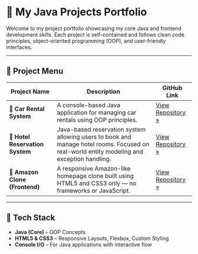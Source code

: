 # 🚀 My Java Projects Portfolio

Welcome to my project portfolio showcasing my core Java and frontend development skills. Each project is self-contained and follows clean code principles, object-oriented programming (OOP), and user-friendly interfaces.

---

## 📁 Project Menu

| Project Name | Description | GitHub Link |
|--------------|-------------|-------------|
| 🚗 **Car Rental System** | A console-based Java application for managing car rentals using OOP principles. | [View Repository »](https://github.com/rajat-bisen/Project1CarRentalSystem.git) |
| 🏨 **Hotel Reservation System** | Java-based reservation system allowing users to book and manage hotel rooms. Focused on real-world entity modeling and exception handling. | [View Repository »](https://github.com/rajat-bisen/Project2HotelReservationSystem.git) |
| 🛒 **Amazon Clone (Frontend)** | A responsive Amazon-like homepage clone built using HTML5 and CSS3 only — no frameworks or JavaScript. | [View Repository »](https://github.com/rajat-bisen/Project3AmazonClone.git) |

---

## 🧠 Tech Stack

- **Java (Core)** – OOP Concepts
- **HTML5 & CSS3** – Responsive Layouts, Flexbox, Custom Styling
- **Console I/O** – For Java applications with interactive flow
